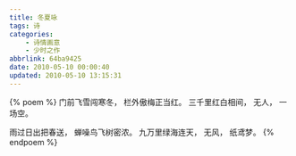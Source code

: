 ```yaml
---
title: 冬夏咏
tags: 诗
categories: 
    - 诗情画意
    - 少时之作
abbrlink: 64ba9425
date: 2010-05-10 00:00:40
updated: 2010-05-10 13:15:31
---
```

{% poem %}
门前飞雪闯寒冬，
栏外傲梅正当红。
三千里红白相间，
无人，
一场空。

雨过日出把春送，
蝉噪鸟飞树密浓。
九万里绿海连天，
无风，
纸鸢梦。
{% endpoem %}